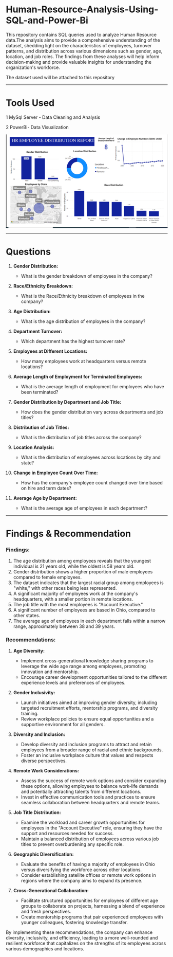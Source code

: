 # Human-Resource-Analysis-Using-SQL-and-Power-Bi
This repository contains SQL queries used to analyze Human Resource data.The analysis aims to provide a comprehensive understanding of the dataset, shedding light on the characteristics of employees, turnover patterns, and distribution across various dimensions such as gender, age, location, and job roles. The findings from these analyses will help inform decision-making and provide valuable insights for understanding the organization's workforce.

The dataset used will be attached to this repository

----
# Tools Used
1 MySql Server - Data Cleaning and Analysis

2 PowerBi- Data Visualization

<div align="center">
  <img src="https://github.com/olubusayodam/Human-Resource-Analysis-Using-SQL-and-Power-Bi/blob/main/HumanResourcee.PNG" alt="pix">
</div>



-----
# Questions

1. **Gender Distribution:**
   - What is the gender breakdown of employees in the company?

2. **Race/Ethnicity Breakdown:**
   - What is the Race/Ethnicity breakdown of employees in the company?

3. **Age Distribution:**
   - What is the age distribution of employees in the company?

4. **Department Turnover:**
   - Which department has the highest turnover rate?

5. **Employees at Different Locations:**
   - How many employees work at headquarters versus remote locations?

6. **Average Length of Employment for Terminated Employees:**
   - What is the average length of employment for employees who have been terminated?

7. **Gender Distribution by Department and Job Title:**
   - How does the gender distribution vary across departments and job titles?

8. **Distribution of Job Titles:**
   - What is the distribution of job titles across the company?

9. **Location Analysis:**
   - What is the distribution of employees across locations by city and state?

10. **Change in Employee Count Over Time:**
    - How has the company's employee count changed over time based on hire and term dates?

11. **Average Age by Department:**
    - What is the average age of employees in each department?


----
# Findings & Recommendation

### Findings:

1. The age distribution among employees reveals that the youngest individual is 21 years old, while the oldest is 58 years old.
2. Gender distribution shows a higher proportion of male employees compared to female employees.
3. The dataset indicates that the largest racial group among employees is "white," with other races being less represented.
4. A significant majority of employees work at the company's headquarters, with a smaller portion in remote locations.
5. The job title with the most employees is "Account Executive."
6. A significant number of employees are based in Ohio, compared to other states.
7. The average age of employees in each department falls within a narrow range, approximately between 38 and 39 years.



### Recommendations:

1. **Age Diversity:**
   - Implement cross-generational knowledge sharing programs to leverage the wide age range among employees, promoting innovation and mentorship.
   - Encourage career development opportunities tailored to the different experience levels and preferences of employees.

2. **Gender Inclusivity:**
   - Launch initiatives aimed at improving gender diversity, including targeted recruitment efforts, mentorship programs, and diversity training.
   - Review workplace policies to ensure equal opportunities and a supportive environment for all genders.

3. **Diversity and Inclusion:**
   - Develop diversity and inclusion programs to attract and retain employees from a broader range of racial and ethnic backgrounds.
   - Foster an inclusive workplace culture that values and respects diverse perspectives.

4. **Remote Work Considerations:**
   - Assess the success of remote work options and consider expanding these options, allowing employees to balance work-life demands and potentially attracting talents from different locations.
   - Invest in effective communication tools and practices to ensure seamless collaboration between headquarters and remote teams.

5. **Job Title Distribution:**
   - Examine the workload and career growth opportunities for employees in the "Account Executive" role, ensuring they have the support and resources needed for success.
   - Maintain a balanced distribution of employees across various job titles to prevent overburdening any specific role.

6. **Geographic Diversification:**
   - Evaluate the benefits of having a majority of employees in Ohio versus diversifying the workforce across other locations.
   - Consider establishing satellite offices or remote work options in regions where the company aims to expand its presence.

7. **Cross-Generational Collaboration:**
   - Facilitate structured opportunities for employees of different age groups to collaborate on projects, harnessing a blend of experience and fresh perspectives.
   - Create mentorship programs that pair experienced employees with younger colleagues, fostering knowledge transfer.

By implementing these recommendations, the company can enhance diversity, inclusivity, and efficiency, leading to a more well-rounded and resilient workforce that capitalizes on the strengths of its employees across various demographics and locations.
